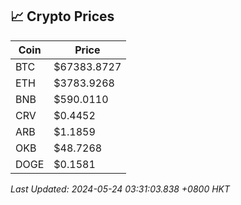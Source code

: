 ## 📈 Crypto Prices

| Coin | Price |
| ---- | ----- |
| BTC | $67383.8727 |
| ETH | $3783.9268 |
| BNB | $590.0110 |
| CRV | $0.4452 |
| ARB | $1.1859 |
| OKB | $48.7268 |
| DOGE | $0.1581 |

_Last Updated: 2024-05-24 03:31:03.838 +0800 HKT_